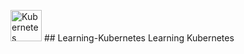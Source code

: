 <a href="https://kubernetes.io"><img src="https://www.svgrepo.com/show/376331/kubernetes.svg" alt="Kubernetes" width="50"></a> ## Learning-Kubernetes
Learning Kubernetes
